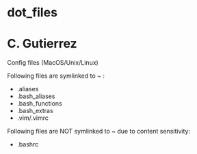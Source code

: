 dot_files
=========
# C. Gutierrez

Config files (MacOS/Unix/Linux)

Following files are symlinked to ~ :
* .aliases
* .bash_aliases
* .bash_functions
* .bash_extras
* .vim/.vimrc

Following files are NOT symlinked to ~ due to content sensitivity:
* .bashrc
